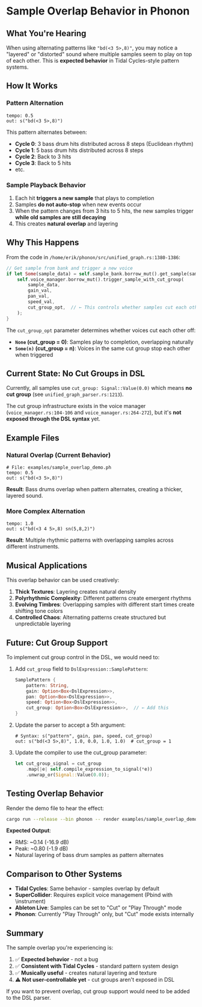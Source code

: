 # Sample Overlap Behavior in Phonon

## What You're Hearing

When using alternating patterns like `"bd(<3 5>,8)"`, you may notice a "layered" or "distorted" sound where multiple samples seem to play on top of each other. This is **expected behavior** in Tidal Cycles-style pattern systems.

## How It Works

### Pattern Alternation
```phonon
tempo: 0.5
out: s("bd(<3 5>,8)")
```

This pattern alternates between:
- **Cycle 0**: 3 bass drum hits distributed across 8 steps (Euclidean rhythm)
- **Cycle 1**: 5 bass drum hits distributed across 8 steps
- **Cycle 2**: Back to 3 hits
- **Cycle 3**: Back to 5 hits
- etc.

### Sample Playback Behavior

1. Each hit **triggers a new sample** that plays to completion
2. Samples **do not auto-stop** when new events occur
3. When the pattern changes from 3 hits to 5 hits, the new samples trigger **while old samples are still decaying**
4. This creates **natural overlap** and layering

## Why This Happens

From the code in `/home/erik/phonon/src/unified_graph.rs:1380-1386`:

```rust
// Get sample from bank and trigger a new voice
if let Some(sample_data) = self.sample_bank.borrow_mut().get_sample(sample_name) {
    self.voice_manager.borrow_mut().trigger_sample_with_cut_group(
        sample_data,
        gain_val,
        pan_val,
        speed_val,
        cut_group_opt,  // ← This controls whether samples cut each other
    );
}
```

The `cut_group_opt` parameter determines whether voices cut each other off:
- **`None` (cut_group = 0)**: Samples play to completion, overlapping naturally
- **`Some(n)` (cut_group = n)**: Voices in the same cut group stop each other when triggered

## Current State: No Cut Groups in DSL

Currently, all samples use `cut_group: Signal::Value(0.0)` which means **no cut group** (see `unified_graph_parser.rs:1213`).

The cut group infrastructure exists in the voice manager (`voice_manager.rs:104-106` and `voice_manager.rs:264-272`), but it's **not exposed through the DSL syntax** yet.

## Example Files

### Natural Overlap (Current Behavior)
```phonon
# File: examples/sample_overlap_demo.ph
tempo: 0.5
out: s("bd(<3 5>,8)")
```

**Result**: Bass drums overlap when pattern alternates, creating a thicker, layered sound.

### More Complex Alternation
```phonon
tempo: 1.0
out: s("bd(<3 4 5>,8) sn(5,8,2)")
```

**Result**: Multiple rhythmic patterns with overlapping samples across different instruments.

## Musical Applications

This overlap behavior can be used creatively:

1. **Thick Textures**: Layering creates natural density
2. **Polyrhythmic Complexity**: Different patterns create emergent rhythms
3. **Evolving Timbres**: Overlapping samples with different start times create shifting tone colors
4. **Controlled Chaos**: Alternating patterns create structured but unpredictable layering

## Future: Cut Group Support

To implement cut group control in the DSL, we would need to:

1. Add `cut_group` field to `DslExpression::SamplePattern`:
   ```rust
   SamplePattern {
       pattern: String,
       gain: Option<Box<DslExpression>>,
       pan: Option<Box<DslExpression>>,
       speed: Option<Box<DslExpression>>,
       cut_group: Option<Box<DslExpression>>,  // ← Add this
   }
   ```

2. Update the parser to accept a 5th argument:
   ```phonon
   # Syntax: s("pattern", gain, pan, speed, cut_group)
   out: s("bd(<3 5>,8)", 1.0, 0.0, 1.0, 1.0)  # cut_group = 1
   ```

3. Update the compiler to use the cut_group parameter:
   ```rust
   let cut_group_signal = cut_group
       .map(|e| self.compile_expression_to_signal(*e))
       .unwrap_or(Signal::Value(0.0));
   ```

## Testing Overlap Behavior

Render the demo file to hear the effect:
```bash
cargo run --release --bin phonon -- render examples/sample_overlap_demo.ph test.wav --cycles 4
```

**Expected Output**:
- RMS: ~0.14 (-16.9 dB)
- Peak: ~0.80 (-1.9 dB)
- Natural layering of bass drum samples as pattern alternates

## Comparison to Other Systems

- **Tidal Cycles**: Same behavior - samples overlap by default
- **SuperCollider**: Requires explicit voice management (Pbind with \instrument)
- **Ableton Live**: Samples can be set to "Cut" or "Play Through" mode
- **Phonon**: Currently "Play Through" only, but "Cut" mode exists internally

## Summary

The sample overlap you're experiencing is:
1. ✅ **Expected behavior** - not a bug
2. ✅ **Consistent with Tidal Cycles** - standard pattern system design
3. ✅ **Musically useful** - creates natural layering and texture
4. ⚠️ **Not user-controllable yet** - cut groups aren't exposed in DSL

If you want to prevent overlap, cut group support would need to be added to the DSL parser.
